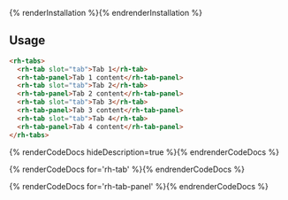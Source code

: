 {% renderInstallation %}{% endrenderInstallation %}

## Usage
  ```html
  <rh-tabs>
    <rh-tab slot="tab">Tab 1</rh-tab>
    <rh-tab-panel>Tab 1 content</rh-tab-panel>
    <rh-tab slot="tab">Tab 2</rh-tab>
    <rh-tab-panel>Tab 2 content</rh-tab-panel>
    <rh-tab slot="tab">Tab 3</rh-tab>
    <rh-tab-panel>Tab 3 content</rh-tab-panel>
    <rh-tab slot="tab">Tab 4</rh-tab>
    <rh-tab-panel>Tab 4 content</rh-tab-panel>
  </rh-tabs>
  ```

{% renderCodeDocs hideDescription=true %}{% endrenderCodeDocs %}

{% renderCodeDocs for='rh-tab' %}{% endrenderCodeDocs %}

{% renderCodeDocs for='rh-tab-panel' %}{% endrenderCodeDocs %}